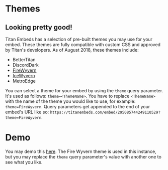 # Themes
## Looking pretty good!

Titan Embeds has a selection of pre-built themes you may use for your embed. These themes are fully compatible with custom CSS and approved by Titan's developers. As of August 2018, these themes include:

* BetterTitan
* DiscordDark
* [FireWyvern](https://titanembeds.com/static/themes/FireWyvern/promo/promo.png)
* [IceWyvern](https://titanembeds.com/static/themes/IceWyvern/promo/promo.png)
* MetroEdge

You can select a theme for your embed by using the ``theme`` query parameter. It's used as follows:
``theme=<ThemeName>``.
You have to replace ``<ThemeName>`` with the name of the theme you would like to use, for example: ``theme=FireWyvern``. Query parameters get appended to the end of your embed's URL like so: ``https://titanembeds.com/embed/295085744249110529?theme=FireWyvern``.

# Demo

You may demo this [here](https://titanembeds.com/embed/295085744249110529?theme=FireWyvern). The Fire Wyvern theme is used in this instance, but you may replace the ``theme`` query parameter's value with another one to see what you like.
